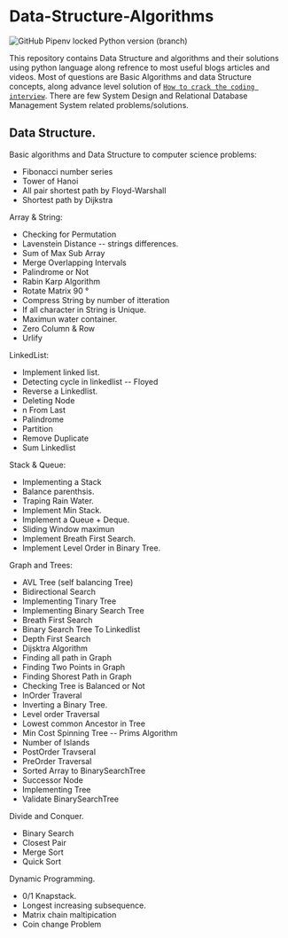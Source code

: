# Data-Structure-Algorithms

![GitHub Pipenv locked Python version (branch)](https://img.shields.io/github/pipenv/locked/python-version/mushahidmehdi/Full-Stack-Web-Application/main)

This repository contains Data Structure and algorithms and their solutions using python language along refrence to most useful blogs articles and videos.
Most of questions are Basic Algorithms and data Structure concepts, along advance level solution of [`How to crack the coding interview`](https://cin.ufpe.br/~fbma/Crack/Cracking%20the%20Coding%20Interview%20189%20Programming%20Questions%20and%20Solutions.pdf).
There are few System Design and Relational Database Management System related problems/solutions. 


## Data Structure.

Basic algorithms and Data Structure to computer science problems:
- Fibonacci number series
- Tower of Hanoi
- All pair shortest path by Floyd-Warshall
- Shortest path by Dijkstra

Array & String:
- Checking for Permutation
- Lavenstein Distance -- strings differences.
- Sum of Max Sub Array
- Merge Overlapping Intervals
- Palindrome or Not
- Rabin Karp Algorithm
- Rotate Matrix 90 °
- Compress String by number of itteration
- If all character in String is Unique.
- Maximun water container.
- Zero Column & Row
- Urlify


LinkedList:
- Implement linked list.
- Detecting cycle in linkedlist -- Floyed
- Reverse a Linkedlist.
- Deleting Node
- n From Last
- Palindrome
- Partition
- Remove Duplicate
- Sum Linkedlist



Stack & Queue:
- Implementing a Stack
- Balance parenthsis.
- Traping Rain Water.
- Implement Min Stack.
- Implement a Queue + Deque.
- Sliding Window maximun
- Implement Breath First Search.
- Implement Level Order in Binary Tree.


Graph and Trees:
- AVL Tree (self balancing Tree)
- Bidirectional Search 
- Implementing Tinary Tree
- Implementing Binary Search Tree
- Breath First Search 
- Binary Search Tree To Linkedlist
- Depth First Search
- Dijsktra Algorithm
- Finding all path in Graph
- Finding Two Points in Graph
- Finding Shorest Path in Graph
- Checking Tree is Balanced or Not
- InOrder Traveral
- Inverting a Binary Tree.
- Level order Traversal
- Lowest common Ancestor in Tree
- Min Cost Spinning Tree -- Prims Algorithm
- Number of Islands
- PostOrder Travseral
- PreOrder Traversal
- Sorted Array to BinarySearchTree
- Successor Node
- Implementing Tree
- Validate BinarySearchTree 

Divide and Conquer.
- Binary Search
- Closest Pair
- Merge Sort
- Quick Sort


Dynamic Programming.
- 0/1 Knapstack.
- Longest increasing subsequence.
- Matrix chain maltipication
- Coin change Problem



